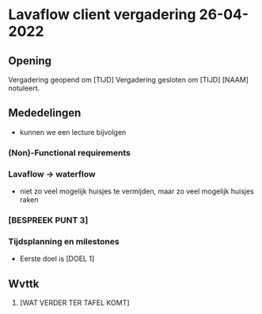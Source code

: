 # Lavaflow client vergadering 26-04-2022

## Opening

Vergadering geopend om [TIJD]
Vergadering gesloten om [TIJD]
[NAAM] notuleert.

## Mededelingen

- kunnen we een lecture bijvolgen

### (Non)-Functional requirements

### Lavaflow -> waterflow

- niet zo veel mogelijk huisjes te vermijden, maar zo veel mogelijk huisjes raken

### [BESPREEK PUNT 3]

### Tijdsplanning en milestones

- Eerste doel is [DOEL 1]

## Wvttk

1. [WAT VERDER TER TAFEL KOMT]

